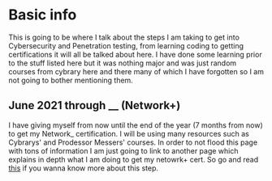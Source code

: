 # Basic info
This is going to be where I talk about the steps I am taking to get into Cybersecurity and Penetration testing, from learning coding to getting certifications it will all be talked about here. I have done some learning prior to the stuff listed here but it was nothing major and was just random courses from cybrary here and there many of which I have forgotten so I am not going to bother mentioning them. 

## June 2021 through __ (Network+)
I have giving myself from now until the end of the year (7 months from now) to get my Network_ certification. I will be using many resources such as Cybrarys' and Prodessor Messers' courses. In order to not flood this page with tons of information I am just going to link to another page which explains in depth what I am doing to get my netowrk+ cert. So go and read [this](https://github.com/HiroNewf/Network-Plus) if you wanna know more about this step. 
